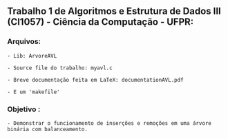 ## Trabalho 1 de Algoritmos e Estrutura de Dados III (CI1057) - Ciência da Computação - UFPR:
### Arquivos:

    - Lib: ArvoreAVL
        
    - Source file do trabalho: myavl.c

    - Breve documentação feita em LaTeX: documentationAVL.pdf
        
    - E um 'makefile'
  
### Objetivo :
    - Demonstrar o funcionamento de inserções e remoções em uma árvore binária com balanceamento.

